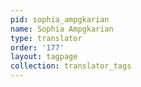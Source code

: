 ```yaml
---
pid: sophia_ampgkarian
name: Sophia Ampgkarian
type: translator
order: '177'
layout: tagpage
collection: translator_tags
---
```

